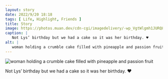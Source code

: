 ```yaml
---
layout: story
date: 2022/9/20 18:18
tags: [ Life, Highlight, Friends ]
title: Story
image: https://photos.muan.dev/cdn-cgi/imagedelivery/-wp_VgtWlgmh1JURQ8t1mg/af451748-c070-41ad-694d-e73fca1f6e00/public
caption: |
   Not Lys’ birthday but we had a cake so it was her birthday. ♥︎
alt: |
   woman holding a crumble cake filled with pineapple and passion fruit
---
```


![woman holding a crumble cake filled with pineapple and passion fruit](https://photos.muan.dev/cdn-cgi/imagedelivery/-wp_VgtWlgmh1JURQ8t1mg/af451748-c070-41ad-694d-e73fca1f6e00/public)

Not Lys’ birthday but we had a cake so it was her birthday. ♥︎
